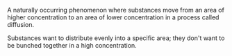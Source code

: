 A naturally occurring phenomenon where substances move from an area of higher concentration to an area of lower concentration in a  process called diffusion.

Substances want to distribute evenly into a specific area; they don't want to be bunched together in a high concentration. 